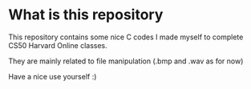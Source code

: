 # What is this repository

This repository contains some nice C codes I made myself to complete CS50 Harvard Online classes.

They are mainly related to file manipulation (.bmp and .wav as for now)

Have a nice use yourself :)
